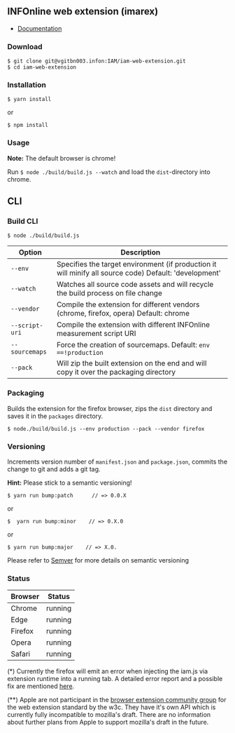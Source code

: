 ## INFOnline web extension (imarex)

- [Documentation](docs/README.md)

### Download

    $ git clone git@vgitbn003.infon:IAM/iam-web-extension.git
    $ cd iam-web-extension

### Installation

    $ yarn install

or


    $ npm install

### Usage

**Note:** The default browser is chrome!

Run ```$ node ./build/build.js --watch``` and load the ```dist```-directory into chrome.

## CLI

### Build CLI

    $ node ./build/build.js


| Option         | Description                                                                                           |
|----------------|-------------------------------------------------------------------------------------------------------|
| `--env`        | Specifies the target environment (if production it will minify all source code) Default: 'development'|
| `--watch`      | Watches all source code assets and will recycle the build process on file change                      |
| `--vendor`     | Compile the extension for different vendors (chrome, firefox, opera)  Default: chrome                 |
| `--script-uri` | Compile the extension with different INFOnline measurement script URI                                 |
| `--sourcemaps` | Force the creation of sourcemaps. Default: `env ==!production`                                        |
| `--pack`       | Will zip the built extension on the end and will copy it over the packaging directory                 |


### Packaging

Builds the extension for the firefox browser, zips the `dist` directory and saves it in the `packages` directory.

    $ node./build/build.js --env production --pack --vendor firefox

### Versioning

Increments version number of `manifest.json` and `package.json`,
commits the change to git and adds a git tag.

**Hint:** Please stick to a semantic versioning! 

    $ yarn run bump:patch      // => 0.0.X

or

    $  yarn run bump:minor    // => 0.X.0

or

    $ yarn run bump:major    // => X.0.
    
Please refer to [Semver](https://semver.org/) for more details on semantic versioning

### Status

|Browser|Status               |
|-------|---------------------|
|Chrome |running              |
|Edge   |running              |
|Firefox|running              |
|Opera  |running              |
|Safari |running              |


(*) Currently the firefox will emit an error when injecting the iam.js via extension runtime into a running tab. A detailed error report and a possible fix are mentioned [here](/docs/FIREFOX.md).

(**) Apple are not participant in the [browser extension community group](https://www.w3.org/community/browserext/participants) for the web extension standard by the w3c. They have it's own API which is currently fully incompatible to mozilla's draft. There are no information about further plans from Apple to support mozilla's draft in the future. 
